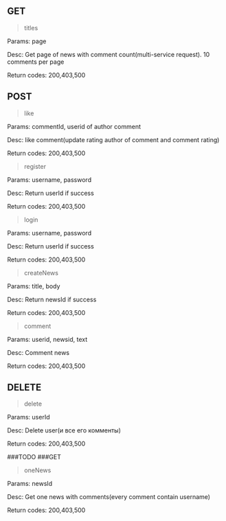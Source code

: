 ## GET

> titles

Params: page

Desc: Get page of news with comment count(multi-service request). 10 comments per page

Return codes: 200,403,500

## POST
> like

Params: commentId, userid of author comment

Desc: like comment(update rating author of comment and comment rating)

Return codes: 200,403,500

> register

Params: username, password

Desc: Return userId if success

Return codes: 200,403,500

> login

Params: username, password

Desc: Return userId if success

Return codes: 200,403,500

> createNews

Params: title, body

Desc: Return newsId if success

Return codes: 200,403,500

> comment

Params: userid, newsid, text

Desc: Comment news

Return codes: 200,403,500


## DELETE
> delete

Params: userId

Desc: Delete user(и все его комменты)

Return codes: 200,403,500

###TODO
###GET
> oneNews

Params: newsId

Desc: Get one news with comments(every comment contain username)

Return codes: 200,403,500

